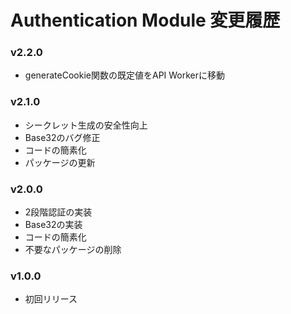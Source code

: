 # Authentication Module 変更履歴

### v2.2.0
- generateCookie関数の既定値をAPI Workerに移動

### v2.1.0
- シークレット生成の安全性向上
- Base32のバグ修正
- コードの簡素化
- パッケージの更新

### v2.0.0
- 2段階認証の実装
- Base32の実装
- コードの簡素化
- 不要なパッケージの削除

### v1.0.0
- 初回リリース
